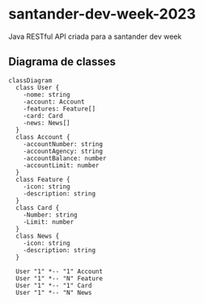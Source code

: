 # santander-dev-week-2023
Java RESTful API criada para a santander dev week

## Diagrama de classes

```mermaid
classDiagram
  class User {
    -nome: string
    -account: Account
    -features: Feature[]
    -card: Card
    -news: News[]
  }
  class Account {
    -accountNumber: string
    -accountAgency: string
    -accountBalance: number
    -accountLimit: number
  }
  class Feature {
    -icon: string
    -description: string
  }
  class Card {
    -Number: string
    -Limit: number
  }
  class News {
    -icon: string
    -description: string
  }

  User "1" *-- "1" Account
  User "1" *-- "N" Feature
  User "1" *-- "1" Card
  User "1" *-- "N" News

```
